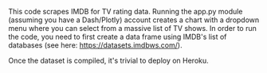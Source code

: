 This code scrapes IMDB for TV rating data. Running the app.py module (assuming you have a Dash/Plotly) account creates a chart with a dropdown menu where you can select from a massive list of TV shows.
In order to run the code, you need to first create a data frame using IMDB's list of databases (see here: https://datasets.imdbws.com/).

Once the dataset is compiled, it's trivial to deploy on Heroku.
